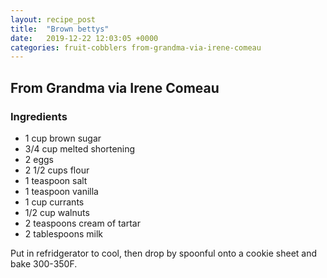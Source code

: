 ```yaml
---
layout: recipe_post
title:  "Brown bettys"
date:   2019-12-22 12:03:05 +0000
categories: fruit-cobblers from-grandma-via-irene-comeau
---
```


## From Grandma via Irene Comeau 
### Ingredients
* 1 cup brown sugar
* 3/4 cup melted shortening
* 2 eggs
* 2 1/2 cups flour
* 1 teaspoon salt
* 1 teaspoon vanilla
* 1 cup currants
* 1/2 cup walnuts
* 2 teaspoons cream of tartar
* 2 tablespoons milk


Put in refridgerator to cool, then drop by spoonful onto a cookie sheet and bake 300-350F.
